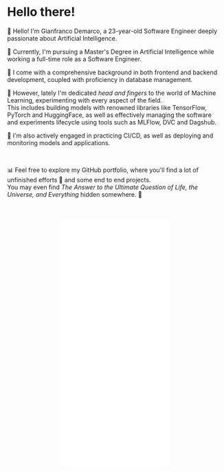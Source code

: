 <h1> Hello there! </h1>

👋 Hello! I'm Gianfranco Demarco, a 23-year-old Software Engineer deeply passionate about Artificial Intelligence.

📘 Currently, I'm pursuing a Master's Degree in Artificial Intelligence while working a full-time role as a Software Engineer.

💼 I come with a comprehensive background in both frontend and backend development, coupled with proficiency in database management. 

🧠 However, lately I'm dedicated *head and fingers* to the world of Machine Learning, experimenting with every aspect of the field.  
This includes building models with renowned libraries like TensorFlow, PyTorch and HuggingFace, as well as effectively managing the software and experiments lifecycle using tools such as MLFlow, DVC and Dagshub.  

🔄 I'm also actively engaged in practicing CI/CD, as well as deploying and monitoring models and applications.

<br>

📊 Feel free to explore my GitHub portfolio, where you'll find a lot of unfinished efforts 😬 and some end to end projects.  
You may even find *The Answer to the Ultimate Question of Life, the Universe, and Everything* hidden somewhere. 🥷

<br>
<br>


<div style="text-align:center">
  <img align="center" src="/metrics.base.svg" alt="Metrics" width="50%">
  <img align="center" src="/metrics.plugin.topics.svg" alt="Metrics" width="50%">
  <!--<img align="center" src="/metrics.plugin.repositories.pinned.svg" alt="Metrics" width="50%">-->
</div>
